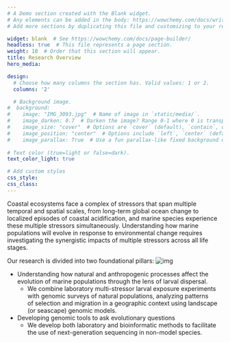 ```yaml
---
# A Demo section created with the Blank widget.
# Any elements can be added in the body: https://wowchemy.com/docs/writing-markdown-latex/
# Add more sections by duplicating this file and customizing to your requirements.

widget: blank  # See https://wowchemy.com/docs/page-builder/
headless: true  # This file represents a page section.
weight: 10  # Order that this section will appear.
title: Research Overview
hero_media: 

design:
  # Choose how many columns the section has. Valid values: 1 or 2.
  columns: '2'

  # Background image.
#  background:
#    image: "IMG_3093.jpg"  # Name of image in `static/media/`.
#    image_darken: 0.7  # Darken the image? Range 0-1 where 0 is transparent and 1 is opaque.
#    image_size: "cover"  # Options are `cover` (default), `contain`, or `actual` size.
#    image_position: "center"  # Options include `left`, `center` (default), or `right`.
#    image_parallax: True  # Use a fun parallax-like fixed background effect? true/false
  
# Text color (true=light or false=dark).
text_color_light: true

# Add custom styles
css_style:
css_class: 
---
```

Coastal ecosystems face a complex of stressors that span multiple temporal and spatial scales, from long-term global ocean change to localized episodes of coastal acidification, and marine species experience these multiple stressors simultaneously. Understanding how marine populations will evolve in response to environmental change requires investigating the synergistic impacts of multiple stressors across all life stages.

Our research is divided into two foundational pillars: 
![img](/RO.png)


* Understanding how natural and anthropogenic processes affect the evolution of marine populations through the lens of larval dispersal.
  * We combine laboratory multi-stressor larval exposure experiments with genomic surveys of natural populations, analyzing patterns of selection and migration in a geographic context using landscape (or seascape) genomic models.
* Developing genomic tools to ask evolutionary questions
  * We develop both laboratory and bioinformatic methods to facilitate the use of next-generation sequencing in non-model species.

